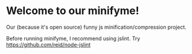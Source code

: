 Welcome to our minifyme!
====================

Our (because it's open source) funny js minification/compression project.

Before running minifyme, I recommend using jslint. Try https://github.com/reid/node-jslint